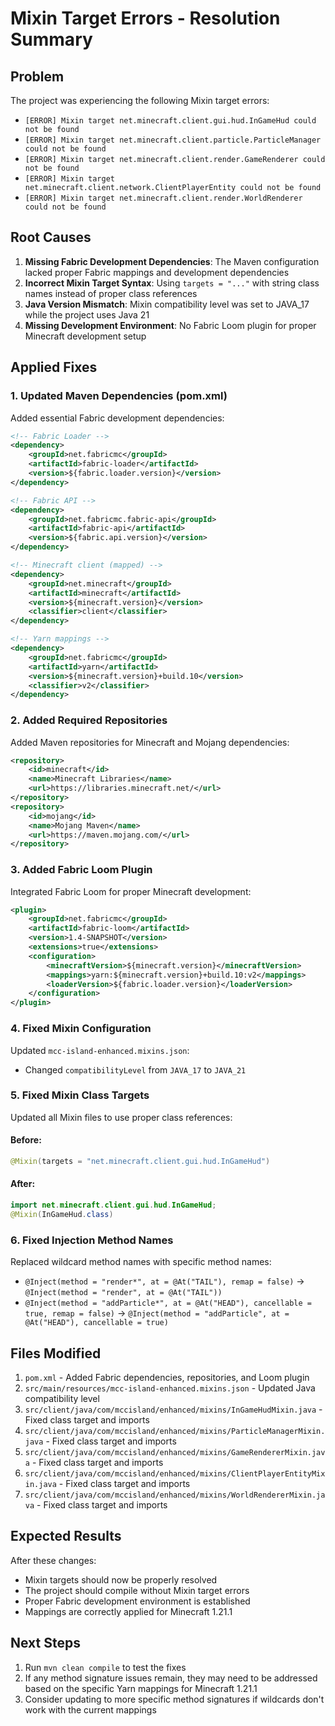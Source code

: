 # Mixin Target Errors - Resolution Summary

## Problem
The project was experiencing the following Mixin target errors:
- `[ERROR] Mixin target net.minecraft.client.gui.hud.InGameHud could not be found`
- `[ERROR] Mixin target net.minecraft.client.particle.ParticleManager could not be found`
- `[ERROR] Mixin target net.minecraft.client.render.GameRenderer could not be found`
- `[ERROR] Mixin target net.minecraft.client.network.ClientPlayerEntity could not be found`
- `[ERROR] Mixin target net.minecraft.client.render.WorldRenderer could not be found`

## Root Causes
1. **Missing Fabric Development Dependencies**: The Maven configuration lacked proper Fabric mappings and development dependencies
2. **Incorrect Mixin Target Syntax**: Using `targets = "..."` with string class names instead of proper class references
3. **Java Version Mismatch**: Mixin compatibility level was set to JAVA_17 while the project uses Java 21
4. **Missing Development Environment**: No Fabric Loom plugin for proper Minecraft development setup

## Applied Fixes

### 1. Updated Maven Dependencies (pom.xml)
Added essential Fabric development dependencies:
```xml
<!-- Fabric Loader -->
<dependency>
    <groupId>net.fabricmc</groupId>
    <artifactId>fabric-loader</artifactId>
    <version>${fabric.loader.version}</version>
</dependency>

<!-- Fabric API -->
<dependency>
    <groupId>net.fabricmc.fabric-api</groupId>
    <artifactId>fabric-api</artifactId>
    <version>${fabric.api.version}</version>
</dependency>

<!-- Minecraft client (mapped) -->
<dependency>
    <groupId>net.minecraft</groupId>
    <artifactId>minecraft</artifactId>
    <version>${minecraft.version}</version>
    <classifier>client</classifier>
</dependency>

<!-- Yarn mappings -->
<dependency>
    <groupId>net.fabricmc</groupId>
    <artifactId>yarn</artifactId>
    <version>${minecraft.version}+build.10</version>
    <classifier>v2</classifier>
</dependency>
```

### 2. Added Required Repositories
Added Maven repositories for Minecraft and Mojang dependencies:
```xml
<repository>
    <id>minecraft</id>
    <name>Minecraft Libraries</name>
    <url>https://libraries.minecraft.net/</url>
</repository>
<repository>
    <id>mojang</id>
    <name>Mojang Maven</name>
    <url>https://maven.mojang.com/</url>
</repository>
```

### 3. Added Fabric Loom Plugin
Integrated Fabric Loom for proper Minecraft development:
```xml
<plugin>
    <groupId>net.fabricmc</groupId>
    <artifactId>fabric-loom</artifactId>
    <version>1.4-SNAPSHOT</version>
    <extensions>true</extensions>
    <configuration>
        <minecraftVersion>${minecraft.version}</minecraftVersion>
        <mappings>yarn:${minecraft.version}+build.10:v2</mappings>
        <loaderVersion>${fabric.loader.version}</loaderVersion>
    </configuration>
</plugin>
```

### 4. Fixed Mixin Configuration
Updated `mcc-island-enhanced.mixins.json`:
- Changed `compatibilityLevel` from `JAVA_17` to `JAVA_21`

### 5. Fixed Mixin Class Targets
Updated all Mixin files to use proper class references:

#### Before:
```java
@Mixin(targets = "net.minecraft.client.gui.hud.InGameHud")
```

#### After:
```java
import net.minecraft.client.gui.hud.InGameHud;
@Mixin(InGameHud.class)
```

### 6. Fixed Injection Method Names
Replaced wildcard method names with specific method names:
- `@Inject(method = "render*", at = @At("TAIL"), remap = false)` → `@Inject(method = "render", at = @At("TAIL"))`
- `@Inject(method = "addParticle*", at = @At("HEAD"), cancellable = true, remap = false)` → `@Inject(method = "addParticle", at = @At("HEAD"), cancellable = true)`

## Files Modified
1. `pom.xml` - Added Fabric dependencies, repositories, and Loom plugin
2. `src/main/resources/mcc-island-enhanced.mixins.json` - Updated Java compatibility level
3. `src/client/java/com/mccisland/enhanced/mixins/InGameHudMixin.java` - Fixed class target and imports
4. `src/client/java/com/mccisland/enhanced/mixins/ParticleManagerMixin.java` - Fixed class target and imports
5. `src/client/java/com/mccisland/enhanced/mixins/GameRendererMixin.java` - Fixed class target and imports
6. `src/client/java/com/mccisland/enhanced/mixins/ClientPlayerEntityMixin.java` - Fixed class target and imports
7. `src/client/java/com/mccisland/enhanced/mixins/WorldRendererMixin.java` - Fixed class target and imports

## Expected Results
After these changes:
- Mixin targets should now be properly resolved
- The project should compile without Mixin target errors
- Proper Fabric development environment is established
- Mappings are correctly applied for Minecraft 1.21.1

## Next Steps
1. Run `mvn clean compile` to test the fixes
2. If any method signature issues remain, they may need to be addressed based on the specific Yarn mappings for Minecraft 1.21.1
3. Consider updating to more specific method signatures if wildcards don't work with the current mappings